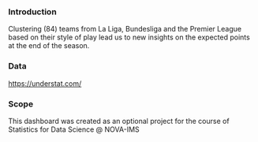 ### Introduction
Clustering (84) teams from La Liga, Bundesliga and the Premier League based on their style of play lead us to new insights on the expected points at the end of the season.

### Data
https://understat.com/

### Scope
This dashboard was created as an optional project for the course of Statistics for Data Science @ NOVA-IMS
